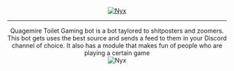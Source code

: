 <p align="center">
  <a href="#">
    <img alt="Nyx" src="https://cdn.discordapp.com/attachments/707047887200321609/963261054249492490/nyx.png"/>
  </a>
</p>

---

<p align="center">
  Quagemire Toilet Gaming bot is a bot taylored to shitposters and zoomers. This bot gets uses the best source and sends a feed to them in your Discord channel of choice. It also has a module that makes fun of people who are playing a certain game
  <br>
  <img alt="Nyx" src="https://media.discordapp.net/attachments/927015758221967400/966470306724212736/squidwardpointlaughLOL.png"/>
</p>

<p align="center">
  <img src="https://img.shields.io/node/v/discord.js?style=flat-square" alt="" />
  <img src="https://img.shields.io/github/commit-activity/w/BossDaily//quagmire-toilet-gaming-bot?style=flat-square" alt="" />
</p>